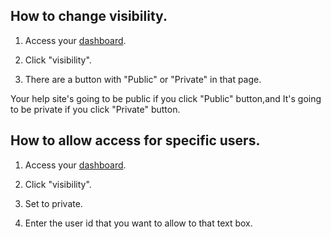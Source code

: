 
## How to change visibility.

1. Access your [dashboard](./dash.php).

2. Click "visibility".

3. There are  a button with "Public" or "Private" in that page.

Your help site's going to be public if you click "Public" button,and It's going to be private if you click "Private" button.


## How to allow access for specific users.

1. Access your [dashboard](./dash.php).

2. Click "visibility".

3. Set to private.

4. Enter the user id that you want to allow to that text box.


